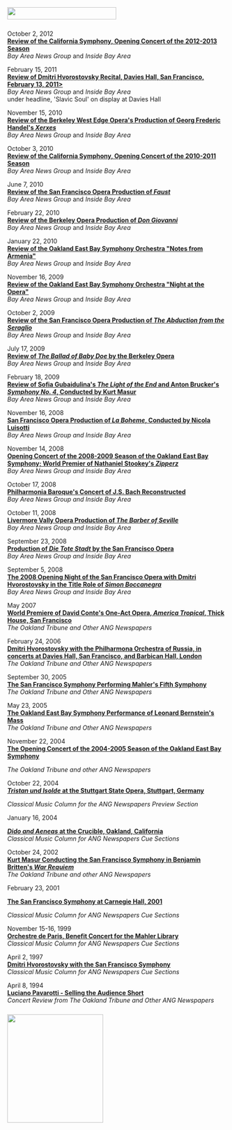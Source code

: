 <!-- MAIN TABLE -->
<tr class="table_main" >
<td class="td_center" valign="top">

<img src="images/title_reviews.gif" width="250" height="28" vspace="10" /><br />


October 2, 2012<br />
<a href="http://www.northworks.net/c_reviews  calif symphony 9-30-2012.htm"><b>Review of the California Symphony, Opening Concert of the 2012-2013 Season</a></b><br /><i>Bay Area News Group</i> and <i>Inside Bay Area</i><br />
<p></p>
<p></p>

February 15, 2011<br />
<a href="c_reviews_hvorostovsky_2-13-2011.htm"><b>Review of Dmitri Hvorostovsky Recital, Davies Hall, San Francisco, February 13, 2011></a></b><br /><i>Bay Area News Group</i> and <i>Inside Bay Area</i><br /> under headline, 'Slavic Soul' on display at Davies Hall
<p></p>

November 15, 2010<br />
<a href="http://www.northworks.net/c_reviews_bwe_xerxes_11-10.htm"><b>Review of the Berkeley West Edge Opera's Production of Georg Frederic Handel's <i>Xerxes</i></a></b><br /><i>Bay Area News Group</i> and <i>Inside Bay Area</i><br />
<p></p>

October 3, 2010<br />
<a href="http://www.northworks.net/c_reviews_cal_symph_9-10.htm"><b>Review of the California Symphony, Opening Concert of the 2010-2011 Season</a></b><br /><i>Bay Area News Group</i> and <i>Inside Bay Area</i><br />
<p></p>

June 7, 2010<br />
<a href="http://www.northworks.net/c_reviews_sfo faust 6-10.htm"><b>Review of the San Francisco Opera Production of <i>Faust</i></b></a><br /><i>Bay Area News Group</i> and <i>Inside Bay Area</i><br />
<p></p>

February 22, 2010<br />
<a href="c_reviews  berkeley opera don giovanni 2010.htm"><b>Review of the Berkeley Opera Production of <i>Don Giovanni</i></b></a> 
<br /><i>Bay Area News Group</i> and <i>Inside Bay Area</i><br />
<p></p>
January 22, 2010<br />
<a href="c_reviews_oebs_1-10.htm"><b>Review of the Oakland East Bay Symphony Orchestra "Notes from Armenia"</a></b> 
<! NorthWorks file: c_reviews_OEBS Night at the Opera_1-10.htm>
<br /><i>Bay Area News Group</i> and <i>Inside Bay Area</i><br />
<p></p>
November 16, 2009<br />
<a href="c_reviews_oebs night at the opera 11-16-09.htm"><b>Review of the Oakland East Bay Symphony Orchestra "Night at the Opera"</a></b>
<br /><i>Bay Area News Group</i> and <i>Inside Bay Area</i><br />
<p></p>
October 2, 2009<br />
<a href="c_reviews_sfo abduction 10-2-09.htm"><b>Review of the San Francisco Opera Production of <i>The Abduction from the Seraglio</i></a></b>
<br /><i>Bay Area News Group</i> and <i>Inside Bay Area</i><br />
<p></p>
July 17, 2009<br />
<a href="c_reviews baby doe berkeley opera 2009.htm"><b>Review of <i>The Ballad of Baby Doe</i> by the Berkeley Opera</b></a>
<br /><i>Bay Area News Group</i> and <i>Inside Bay Area</i><br />

<p></p>February 18, 2009<br />
<a href="c_reviews_sfs masur 2-09.htm"><b>Review of Sofia Gubaidulina's <i>The Light of the End</i> and Anton Brucker's <i>Symphony No. 4</i>, Conducted by Kurt Masur</b></a><br /><i>Bay Area News Group</i> and <i>Inside Bay Area</i><br />

<p></p>November 16, 2008<br />
<a href="c_reviews_sfo_boheme_luisotti_11-08.htm"><b>San Francisco Opera Production of <i>La Boheme</i>, Conducted by Nicola Luisotti</b></a><br /><i>Bay Area News Group and Inside Bay Area</i><br />

<p></p>November 14, 2008<br />
<a href="c_reviews_oebs_11-08.htm"><b>Opening Concert of the 2008-2009 Season of the Oakland East Bay Symphony; World Premier of Nathaniel Stookey's <i>Zipperz</i></b></a><br /><i>Bay Area News Group and Inside Bay Area</i><br />

<p></p>October 17, 2008<br />
<a href="c_reviews_pb 10-08.htm"><b>Philharmonia Baroque's Concert of J.S. Bach Reconstructed</b></a><br /><i>Bay Area News Group and Inside Bay Area</i><br />

<p></p>October 11, 2008<br />
<a href="c_reviews_lvo_barber 10-08.htm"><b>Livermore Vally Opera Production of <i>The Barber of Seville</i></b></a><br /><i>Bay Area News Group and Inside Bay Area</i><br />

<p></p>September 23, 2008<br /><a href="c_reviews_sfo_tote stadt 9-08.htm"><b> Production of <i>Die Tote Stadt</i> by the San Francisco Opera</b></a></b><br /><i>Bay Area News Group and Inside Bay Area</i><br />

<p></p>September 5, 2008<br />
<a href="c_reviews_sfo_simonboc 9-08.htm"><b>The 2008 Opening Night of the San Francisco Opera with Dmitri Hvorostovsky in the Title Role of <i>Simon Boccanegra</i></a></b><br /><i>Bay Area News Group and Inside Bay Area</i><br />

<p></p>May 2007<br />
<a href="c_reviews_conte_america_tropical.htm"><b>World Premiere of David Conte's One-Act Opera, <i>America Tropical</i>, Thick House, San Francisco</a></b><br /><i>The Oakland Tribune and Other ANG Newspapers</i><br />  

<p></p>February 24, 2006<br /><b><a href="c_reviews_hvorostovsky06.htm">Dmitri Hvorostovsky with the Philharmona Orchestra of Russia, in concerts at Davies Hall, San Francisco, and Barbican Hall, London</a></b><br /><i>The Oakland Tribune and Other ANG Newspapers</i><br /> 

<p></p>September 30, 2005<br />
<b><a href="c_reviews_sfsmahler5.htm">The San Francisco Symphony Performing Mahler's Fifth Symphony</a></b><br /><i>The Oakland Tribune and Other ANG Newspapers</i><br /> 

<p></p>May 23, 2005<br /><b><a href="c_reviews_oebs_bernsteinmass.htm">The Oakland East Bay Symphony Performance of Leonard Bernstein's Mass</a></b><br /><i>The Oakland Tribune and Other ANG Newspapers</i><br /> 

<p></p>
November 22, 2004<br />
<b><a href="c_reviews_oebs_nov04.htm">
The Opening Concert of the 2004-2005 Season of the Oakland East Bay Symphony</a></b><br />

<i>The Oakland Tribune and other ANG Newspapers</i><br /> 


<p></p>
October 22, 2004<br />
<b><a href="c_reviews_tristan_stuttgart.htm">
<i>Tristan und Isolde</i> at the Stuttgart State Opera, Stuttgart, Germany</a></b><br />


<i>Classical Music Column for the ANG Newspapers Preview Section</i><br />
 

<p></p>
January 16, 2004 
<br />

<b><a href="c_reviews_crucible_dido.htm"><i>Dido and Aeneas</i> at the Crucible, Oakland, California</a></b>
<br /><i>Classical Music Column for ANG Newspapers Cue Sections</i><br />


<p></p>

October 24, 2002
<br />
<b><a href="c_reviews_brittenwar_masur.htm">
Kurt Masur Conducting the San Francisco Symphony in Benjamin Britten's <i>War Requiem</i></a></b>
<br />
<i>The Oakland Tribune and other ANG Newspapers</i><br />
 

<p></p>
February 23, 2001
<br />

<b><a href="c_reviews_sfsymphcarnegie.htm">The San Francisco Symphony at Carnegie Hall, 2001</a></b>
<br />

<i>Classical Music Column for ANG Newspapers Cue Sections</i><br />


<p></p>
November 15-16, 1999<br />
<b><a href="c_reviews_paris.htm">Orchestre de Paris, Benefit Concert for the Mahler Library</a></b>
<br /><i>Classical Music Column for ANG Newspapers Cue Sections</i><br />


<p></p>
April 2, 1997<br />
<b><a href="c_hvorostovsky.htm#hor_anchor">Dmitri Hvorostovsky with the San Francisco Symphony</a></b>
<br /><i>Classical Music Column for ANG Newspapers Cue Sections</i><br />


<p></p>
April 8, 1994<br />
<b><a href="c_reviews_pavarotti.htm">Luciano Pavarotti - Selling the Audience Short</a></b>
<br /><i>Concert Review from The Oakland Tribune and Other ANG Newspapers</i><br />



<!-- LEFT TO RIGHT CELL CHANGE -->
</td><td class="td_right">

<img src="images/logos_newspaper.gif" width="220" height="248" vspace="10" /><br />



<p align="center"></p>

<!------------------- DM BANNER --------------------------------
<table width="150" cellspacing="0" cellpadding="0" border="0">
<tr>
<td bgcolor="cccccc" align="center">
<a href="http://www.dunningmarketing.com" target="new">
<img src="http://www.dunningmarketing.com/images/banner_dunning_marketing.gif" height="28" width="150" border="0"></a></td>
</tr>
<tr>
<td bgcolor="cccccc" align="center">
<font style="
font-family: trebuchet, verdana, arial, sans-serif;
font-size: 11px;
font-weight: regular;
color: #000000;
line-height: 1.4em">
High Performance websites by  <br />
<a href="http://www.dunningmarketing.com" target="new">Dunning Marketing</a><br /><br /></td>
</tr>
</table> -->

</td></tr></table> 
</td></tr></table>

<br /><br />

<img src="images/btn_articles_on.gif" height="1" width="1" />
<img src="images/btn_casestudies_on.gif" height="1" width="1" />
<img src="images/btn_cheryl_on.gif" height="1" width="1" />
<img src="images/btn_cheryl_p_on.gif" height="1" width="1" />
<img src="images/btn_clients_on.gif" height="1" width="1" />
<img src="images/btn_contact_on.gif" height="1" width="1" />
<img src="images/btn_history_on.gif" height="1" width="1" />
<img src="images/btn_home_on.gif" height="1" width="1" />
<img src="images/btn_interviews_on.gif" height="1" width="1" />
<img src="images/btn_resume_on.gif" height="1" width="1" />
<img src="images/btn_reviews_on.gif" height="1" width="1" />
<img src="images/btn_services_on.gif" height="1" width="1" />
<img src="images/btn_warner_on.gif" height="1" width="1" />
<img src="images/btn_warner_p_on.gif" height="1" width="1" />

<!-- EXTERNAL LINKS -->
<div style="position: absolute; top: -20px; left: -20px;">
<a href="http://www.dunningmarketing.com">.</a>
<a href="http://www.witnessamerica.com">.</a>
<a href="http://www.witnessamerica.com/camcorders">.</a>
<a href="http://www.ksql.com">.</a>
<a href="http://www.ascendaviation.com">.</a>
<a href="http://www.echovalleysupply.com">.</a>
<a href="http://www.northworks.net">.</a>
<a href="http://www.attainia.com">.</a>
<a href="http://www.briandunning.com">.</a>
</div>
<!-- END EXTERNAL LINKS -->

</body>
</html>
